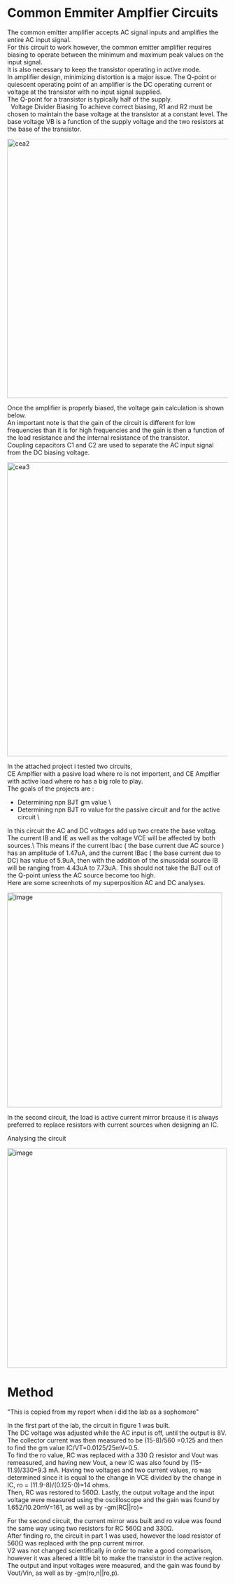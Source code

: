 # Common Emmiter Amplfier Circuits



The common emitter amplifier accepts AC signal inputs and amplifies the entire AC input signal. \
For this circuit to work however, the common emitter amplifier requires biasing to operate between the minimum and maximum peak values on the input signal. \
It is also necessary to keep the transistor operating in active mode. \
In amplifier design, minimizing distortion is a major issue. The Q-point or quiescent operating point of an amplifier is the DC operating current or voltage at the transistor with no input signal supplied. \
The Q-point for a transistor is typically half of the supply. \
 
Voltage Divider Biasing
To achieve correct biasing, R1 and R2 must be chosen to maintain the base voltage at the transistor at a constant level. The base voltage VB is a function of the supply voltage and the two resistors at the base of the transistor.

<img width="592" alt="cea2" src="https://user-images.githubusercontent.com/66625688/84604966-9ac9c380-ae67-11ea-9625-785410b9aea2.png">


Once the amplifier is properly biased, the voltage gain calculation is shown below. \
An important note is that the gain of the circuit is different for low frequencies than it is for high frequencies and the gain is then a function of the load resistance and the internal resistance of the transistor. \
Coupling capacitors C1 and C2 are used to separate the AC input signal from the DC biasing voltage.

<img width="672" alt="cea3" src="https://user-images.githubusercontent.com/66625688/84604968-a6b58580-ae67-11ea-8202-7d0b20b444b9.png">


In the attached project i tested two circuits, \
CE Amplfier with a pasive load where ro is not importent, and CE Amplfier with active load where ro has a big role to play. \
The goals of the projects are :
* Determining npn BJT gm value \
* Determining npn BJT ro value for the passive circuit and for the active circuit \

In this circuit the AC and DC voltages add up two create the base voltag. The current IB and IE  as well as the voltage VCE will be  affected by both sources.\ 
This means if the current Ibac ( the base current due AC source ) has an amplitude of 1.47uA, and the current IBac ( the base current due to DC) has value of 5.9uA, then with the addition of the sinusoidal source IB will be ranging from 4.43uA to 7.73uA. This should not take the BJT out of the Q-point unless the AC source become too high.  \
Here are some screenhots of my superposition AC and DC analyses. 

<img width="491" alt="image" src="https://user-images.githubusercontent.com/66625688/84605214-9900ff80-ae69-11ea-8d79-804381570d75.png">


In the second circuit, the load is active current mirror  brcause it is always preferred to replace resistors with current sources when designing an IC.

Analysing the circuit 

<img width="502" alt="image" src="https://user-images.githubusercontent.com/66625688/84605272-26445400-ae6a-11ea-8731-ceae512c125b.png">

# Method 
"This is copied from my report when i did the lab as a sophomore"


In the first part of the lab, the circuit in figure 1 was built. \
The DC voltage was adjusted while the AC input is off, until the output is 8V. \
The collector current was then measured to be (15-8)/560 =0.125 and then to find the gm value IC/VT=0.0125/25mV=0.5. \
To find the ro value, RC was replaced with a 330 Ω resistor and Vout was remeasured, and having new Vout, a new IC was also found by (15-11.9)/330=9.3 mA. Having two voltages and two current values, ro was determined since it is equal to the change in VCE divided by the change in IC, ro = (11.9-8)/(0.125-0)=14 ohms. \
Then, RC was restored to 560Ω. Lastly, the output voltage and the input voltage were measured using the oscilloscope and the gain was found by 1.652/10.20mV=161, as well as by -gm(RC||ro)=

For the second circuit, the current mirror was built and ro value was found the same way using two resistors for RC 560Ω  and 330Ω. \
After finding ro, the circuit in part 1 was used, however the load resistor of 560Ω was replaced with the pnp current mirror. \
V2 was not changed scientifically in order to make a good comparison, however it was altered a little bit to make the transistor in the active region. \
The output and input voltages were measured, and the gain was found by Vout/Vin, as well as by -gm(ro,n||ro,p).





